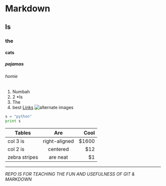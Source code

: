 # Markdown
## Is 
### the
#### cats
##### pajamas
###### homie
1. Numbah
2. 2
*Is 
3. The
4. best
[Links](mikeneas.com)
![alternate images](https://farm6.staticflickr.com/5348/9460958987_c777976982_b.jpg)
```python
s = "python"
print s
```
| Tables        | Are           | Cool  |
| ------------- |:-------------:| -----:|
| col 3 is      | right-aligned | $1600 |
| col 2 is      | centered      |   $12 |
| zebra stripes | are neat      |    $1 |
---

_REPO IS FOR TEACHING THE FUN AND USEFULNESS OF GIT & MARKDOWN_
